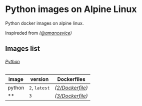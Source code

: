 # Python images on Alpine Linux

Python docker images on alpine linux.

Inspireded from *([@amancevice](https://github.com/amancevice/pandas))*

## Images list

###### [Python](https://hub.docker.com/r/phirov/python/)

image    | version | Dockerfiles
---------|--------|------------------
python   | `2`, `latest` | *([2/Dockerfile](https://github.com/phirov/docker-python/tree/master/pure/2/Dockerfile))*
** | `3` | *([3/Dockerfile](https://github.com/phirov/docker-python/tree/master/pure/3/Dockerfile))*
